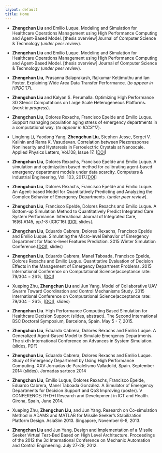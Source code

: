 ```yaml
---
layout: default
title: Home
---
```


- __Zhengchun Liu__ and Emilio Luque. Modeling and Simulation for Healthcare Operations Management using High Performance Computing and Agent-Based Model. [thesis overview]Journal of Computer Science & Technology (_under peer review_).

- __Zhengchun Liu__ and Emilio Luque. Modeling and Simulation for Healthcare Operations Management using High Performance Computing and Agent-Based Model. [thesis overview] Journal of Computer Science & Technology (_under peer review_).

- __Zhengchun Liu__, Prasanna Balaprakash, Rajkumar Kettimuthu and Ian Foster. Explaining Wide Area Data Transfer Performance. (_to appear in HPDC'17_).

- __Zhengchun Liu__ and Kalyan S. Perumalla. Optimizing High Performance 3D Stencil Computations on Large Scale Heterogeneous Platforms. (_work in progress_).

- __Zhengchun Liu__, Dolores Rexachs, Francisco Epelde and Emilio Luque. Support managing population aging stress of emergency departments in a computational way. (_to appear in ICCS'17_).

- Linglong Li, Yaodong Yang, __Zhengchun Liu__, Stephen Jesse, Sergei V. Kalinin and Rama K. Vasudevan. Correlation between Piezoresponse Nonlinearity and Hysteresis in Ferroelectric Crystals at Nanoscale. Applied Physics Letters, Vol.108, Issue 17. [[DOI](https://doi.org/10.1063/1.4947533)]

- __Zhengchun Liu__, Dolores Rexachs, Francisco Epelde and Emilio Luque. A simulation and optimization based method for calibrating agent-based emergency department models under data scarcity. Computers & Industrial Engineering, Vol. 103, 2017.[[DOI](https://doi.org/10.1016/j.cie.2016.11.036)]

- __Zhengchun Liu__, Dolores Rexachs, Francisco Epelde and Emilio Luque. An Agent-based Model for Quantitatively Predicting and Analyzing the Complex Behavior of Emergency Departments. (_under peer review_).

- __Zhengchun Liu__, Francisco Epelde, Dolores Rexachs and Emilio Luque. A Bottom-up Simulation Method to Quantitatively Predict Integrated Care System Performance. International Journal of Integrated Care, 16(6):A145, pp.1-8 (ICIC'16).[[DOI](https://doi.org/10.5334/ijic.2693), slides].

- __Zhengchun Liu__, Eduardo Cabrera, Dolores Rexachs, Francisco Epelde and Emilio Luque. Simulating the Micro-level Behavior of Emergency Department for Macro-level Features Prediction. 2015 Winter Simulation Conference.[[DOI](https://doi.org/10.1109/WSC.2015.7408162)], slides)

- __Zhengchun Liu__, Eduardo Cabrera, Manel Taboada, Francisco Epelde, Dolores Rexachs and Emilio Luque. Quantitative Evaluation of Decision Effects in the Management of Emergency Department Problems. 2015 International Conference on Computational Science(acceptance rate: 79/304 = 26%, [[DOI](https://doi.org/10.1016/j.procs.2015.05.265)]

- Xueping Zhu, __Zhengchun Liu__ and Jun Yang. Model of Collaborative UAV Swarm Toward Coordination and Control Mechanisms Study. 2015 International Conference on Computational Science(acceptance rate: 79/304 = 26%, [[DOI](https://doi.org/10.1016/j.procs.2015.05.274)], slides)

- __Zhengchun Liu__. High Performance Computing Based Simulation for Healthcare Decision Support (slides, abstract). The Second International BSC Doctoral Symposium, Barcelona, Spain. May 5 - 7, 2015.

- __Zhengchun Liu__, Eduardo Cabrera, Dolores Rexachs and Emilio Luque. A Generalized Agent-Based Model to Simulate Emergency Departments. The sixth International Conference on Advances in System Simulation.(slides, PDF)

- __Zhengchun Liu__, Eduardo Cabrera, Dolores Rexachs and Emilio Luque. Study of Emergency Department by Using High Performance Computing. XXV Jornadas de Paralelismo Valladolid, Spain. September 2014 (slides). Jornadas sarteco 2014

- __Zhengchun Liu__, Emilio Luque, Dolores Rexachs, Francisco Epelde, Eduardo Cabrera, Manel Taboada González. A Simulator of Emergency Departments for Decision Support and QoS Improving (poster). V CONFERENCE: R+D+I Research and Development in ICT and Health. Girona, Spain, June 2014.

- Xueping Zhu, __Zhengchun Liu__, and Jun Yang. Research on Co-simulation Method in ADAMS and MATLAB for Missile Seeker’s Stabilization Platform Design. AsiaSim 2013. Singapore, November 6-8, 2013.

- __Zhengchun Liu__ and Jun Yang. Design and Implementation of a Missile Seeker Virtual Test-Bed Based on High Level Architecture. Proceedings of the 2012 the 3d International Conference on Mechanic Automation and Control Engineering. July 27-29, 2012.